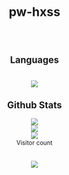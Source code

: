 <h1 align="center">pw-hxss</h1>

<br>
<br>
<div align="center"> 
  <h2>Languages</h2>
  <br>
  <img src="https://github-readme-stats.vercel.app/api/top-langs/?username=pw-hxss&count_private=true&show_icons=true&theme=onedark&layout=compact" align="middle"/>
  <br>
  <h2>Github Stats</h2>
  <img src="https://github-readme-stats.vercel.app/api?username=pw-hxss&count_private=true&show_icons=true&theme=onedark" />
  <br>
  <img src="https://streak-stats.demolab.com/?user=pw-hxss&theme=radical%22%20width=%2249%%22%20alt=%22streaks%20graph" />
  <br>
  <img src="https://github-readme-activity-graph.cyclic.app/graph?username=pw-hxss&custom_title=pw-hxss%27s%20GitHub%20Activity%20Graph&bg_color=141321&color=A9FEF7&line=626069&point=F8D847&area_color=FE428E&title_color=FE428E&area=true%22%20alt=%22TheTrustyPwo%27s%20Github%20Activity%20Graph%22%20width=%22100%" />
  <br>
  Visitor count
  <br>
  <br>
  <br>
  <img src="https://profile-counter.glitch.me/pw-hxss/count.svg" />
</div>
